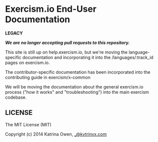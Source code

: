 # Exercism.io End-User Documentation

**LEGACY**

**_We are no longer accepting pull requests to this repository._**

This site is still up on help.exercism.io, but we're moving the
language-specific documentation and incorporating it into the
/languages/:track_id pages on exercism.io.

The contributor-specific documentation has been incorporated
into the contributing guide in exercism/x-common

We will be moving the documentation about the general exercism.io
process ("how it works" and "troubleshooting") into the main
exercism codebase.

## LICENSE

The MIT License (MIT)

Copyright (c) 2014 Katrina Owen, _@kytrinyx.com
